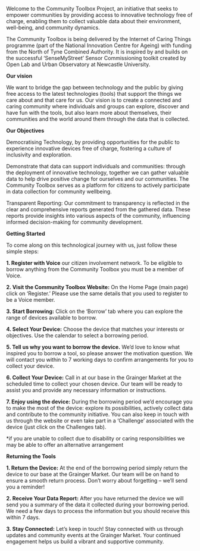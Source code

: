 Welcome to the Community Toolbox Project, an initiative that seeks to empower communities by providing access to innovative technology free of charge, enabling them to collect valuable data about their environment, well-being, and community dynamics. 

The Community Toolbox is being delivered by the Internet of Caring Things programme (part of the National Innovation Centre for Ageing) with funding from the North of Tyne Combined Authority. It is inspired by and builds on the successful ‘SenseMyStreet’ Sensor Commissioning toolkit created by Open Lab and Urban Observatory at Newcastle University.  

**Our vision** 

We want to bridge the gap between technology and the public by giving free access to the latest technologies (tools) that support the things we care about and that care for us. Our vision is to create a connected and caring community where individuals and groups can explore, discover and have fun with the tools, but also learn more about themselves, their communities and the world around them through the data that is collected.    

**Our Objectives**  

Democratising Technology, by providing opportunities for the public to  experience innovative devices free of charge, fostering a culture of inclusivity and exploration. 

Demonstrate that data can support individuals and communities: through the deployment of innovative technology, together we can gather valuable data to help drive positive change for ourselves  and our communities.  The Community Toolbox serves as a platform for citizens to actively participate in data collection for community wellbeing. 

Transparent Reporting: Our commitment to transparency is reflected in the clear and comprehensive reports generated from the gathered data. These reports provide insights into various aspects of the community, influencing informed decision-making for community development. 

 

**Getting Started**

To come along on this technological journey with us, just follow these simple steps: 

**1. Register with Voice** our citizen involvement network. To be eligible to borrow anything from the Community Toolbox you must be a member of Voice.    

**2. Visit the Community Toolbox Website:**  On the Home Page (main page) click on ‘Register.’ Please use the same details that you used to register to be a Voice member. 

**3. Start Borrowing:** Click on the ‘Borrow’ tab where you can explore the range of devices available to borrow. 

**4. Select Your Device:** Choose the device that matches your interests or objectives. Use the calendar to select a borrowing period.  

**5. Tell us why you want to borrow the device.**  We’d love to know what inspired you to borrow a tool, so please answer the motivation question. We will contact you within to 7 working days to confirm arrangements for you to collect your device. 

**6. Collect Your Device:** Call in at our base in the Grainger Market at the scheduled time to collect your chosen device. Our team will be ready to assist you and provide any necessary information or instructions.  

**7. Enjoy using the device:** During the borrowing period we’d encourage you to make the most of the device: explore its possibilities, actively collect data and contribute to the community initiative. You can also keep in touch with us through the website or even take part in a ‘Challenge’ associated with the device (just click on the Challenges tab). 

*if you are unable to collect due to disability or caring responsibilities we may be able to offer an alternative arrangement 

 

**Returning the Tools**

**1.  Return the Device:** At the end of the borrowing period simply return the device to our base at the Grainger Market. Our team will be on hand to ensure a smooth return process. Don’t worry about forgetting – we’ll send you a reminder!  

**2. Receive Your Data Report:** After you have returned the device we will send you a summary of the data it collected during your borrowing period.  We need a few days to process the information but you should receive this within 7 days.    

**3. Stay Connected:** Let’s keep in touch! Stay connected with us through updates and community events at the Grainger Market. Your continued engagement helps us build a vibrant and supportive community. 

